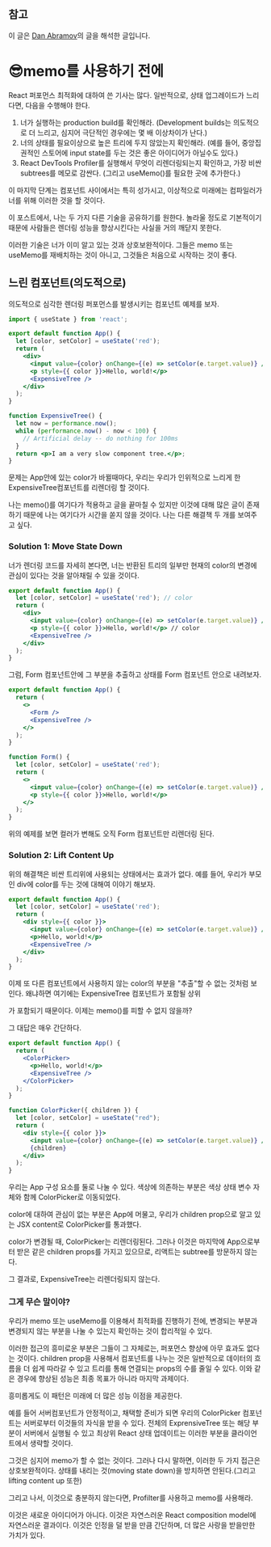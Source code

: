 ## 참고 
이 글은 <a href="https://overreacted.io/before-you-memo/">Dan Abramov</a>의 글을 해석한 글입니다.

# 😎memo를 사용하기 전에
React 퍼포먼스 최적화에 대하여 쓴 기사는 많다. 일반적으로, 상태 업그레이드가 느리다면, 다음을 수행해야 한다.

1. 너가 실행하는 production build를 확인해라. (Development builds는 의도적으로 더 느리고, 심지어 극단적인 경우에는 몇 배 이상차이가 난다.)
2. 너의 상태를 필요이상으로 높은 트리에 두지 않았는지 확인해라. (예를 들어, 중앙집권적인 스토어에 input state를 두는 것은 좋은 아이디어가 아닐수도 있다.)
3. React DevTools Profiler를 실행해서 무엇이 리렌더링되는지 확인하고, 가장 비싼 subtrees를 메모로 감싼다. (그리고 useMemo()를 필요한 곳에 추가한다.)

이 마지막 단계는 컴포넌트 사이에서는 특히 성가시고, 이상적으로 미래에는 컴파일러가 너를 위해 이러한 것을 할 것이다.

이 포스트에서, 나는 두 가지 다른 기술을 공유하기를 원한다. 놀라울 정도로 기본적이기 때문에 사람들은 렌더링 성능을 향상시킨다는 사실을 거의 깨닫지 못한다.

이러한 기술은 너가 이미 알고 있는 것과 상호보완적이다. 그들은 memo 또는 useMemo를 재배치하는 것이 아니고, 그것들은 처음으로 시작하는 것이 좋다.

## 느린 컴포넌트(의도적으로)

의도적으로 심각한 렌더링 퍼포먼스를 발생시키는 컴포넌트 예제를 보자.

```jsx
import { useState } from 'react';

export default function App() {
  let [color, setColor] = useState('red');
  return (
    <div>
      <input value={color} onChange={(e) => setColor(e.target.value)} />
      <p style={{ color }}>Hello, world!</p>
      <ExpensiveTree />
    </div>
  );
}

function ExpensiveTree() {
  let now = performance.now();
  while (performance.now() - now < 100) {
    // Artificial delay -- do nothing for 100ms
  }
  return <p>I am a very slow component tree.</p>;
}
```

문제는 App안에 있는 color가 바뀔때마다, 우리는 우리가 인위적으로 느리게 한 ExpensiveTree컴포넌트를 리렌더링 할 것이다.

나는 memo()를 여기다가 적용하고 글을 끝마칠 수 있지만 이것에 대해 많은 글이 존재하기 때문에 나는 여기다가 시간을 쏟지 않을 것이다. 나는 다른 해결책 두 개를 보여주고 싶다.

### Solution 1: Move State Down

너가 렌더링 코드를 자세히 본다면, 너는 반환된 트리의 일부만 현재의 color의 변경에 관심이 있다는 것을 알아채릴 수 있을 것이다.

```jsx
export default function App() {
  let [color, setColor] = useState('red'); // color 
  return (
    <div>
      <input value={color} onChange={(e) => setColor(e.target.value)} /> // color
      <p style={{ color }}>Hello, world!</p> // color
      <ExpensiveTree />
    </div>
  );
}
```

그럼, Form 컴포넌트안에 그 부분을 추출하고 상태를 Form 컴포넌트 안으로 내려보자.

```jsx
export default function App() {
  return (
    <>
      <Form />
      <ExpensiveTree />
    </>
  );
}

function Form() {
  let [color, setColor] = useState('red');
  return (
    <>
      <input value={color} onChange={(e) => setColor(e.target.value)} />
      <p style={{ color }}>Hello, world!</p>
    </>
  );
}
```

위의 예제를 보면 컬러가 변해도 오직 Form 컴포넌트만 리렌더링 된다.

### Solution 2: Lift Content Up

위의 해결책은 비싼 트리위에 사용되는 상태에서는 효과가 없다. 예를 들어, 우리가 부모인 div에 color를 두는 것에 대해여 이야기 해보자.

```jsx
export default function App() {
  let [color, setColor] = useState('red');
  return (
    <div style={{ color }}>
      <input value={color} onChange={(e) => setColor(e.target.value)} />
      <p>Hello, world!</p>
      <ExpensiveTree />
    </div>
  );
}
```

이제 또 다른 컴포넌트에서 사용하지 않는 color의 부분을 "추출"할 수 없는 것처럼 보인다. 왜냐하면 여기에는 ExpensiveTree 컴포넌트가 포함될 상위 <div>가 포함되기 때문이다. 이제는 memo()를 피할 수 없지 않을까?

그 대답은 매우 간단하다.

```jsx
export default function App() {
  return (
    <ColorPicker>
      <p>Hello, world!</p>
      <ExpensiveTree />
    </ColorPicker>
  );
}

function ColorPicker({ children }) {
  let [color, setColor] = useState("red");
  return (
    <div style={{ color }}>
      <input value={color} onChange={(e) => setColor(e.target.value)} />
      {children}
    </div>
  );
}
```

우리는 App 구성 요소를 둘로 나눌 수 있다. 색상에 의존하는 부분은 색상 상태 변수 자체와 함께 ColorPicker로 이동되었다.

color에 대하여 관심이 없는 부분은 App에 머물고, 우리가 children prop으로 알고 있는 JSX content로 ColorPicker를 통과했다.

color가 변경될 때, ColorPicker는 리렌더링된다. 그러나 이것은 마지막에 App으로부터 받은 같은 children props를 가지고 있으므로, 리액트는 subtree를 방문하지 않는다.

그 결과로, ExpensiveTree는 리렌더링되지 않는다.

### 그게 무슨 말이야?

우리가 memo 또는 useMemo를 이용해서 최적화를 진행하기 전에, 변경되는 부분과 변경되지 않는 부분을 나눌 수 있는지 확인하는 것이 합리적일 수 있다. 

이러한 접근의 흥미로운 부분은 그들이 그 자체로는, 퍼포먼스 향상에 아무 효과도 없다는 것이다. children prop을 사용해서 컴포넌트를 나누는 것은 일반적으로 데이터의 흐름을 더 쉽게 따라갈 수 있고 트리를 통해 연결되는 props의 수를 줄일 수 있다. 이와 같은 경우에 향상된 성능은 최종 목표가 아니라 마지막 과제이다.

흥미롭게도 이 패턴은 미래에 더 많은 성능 이점을 제공한다.

예를 들어 서버컴포넌트가 안정적이고, 채택할 준비가 되면 우리의 ColorPicker 컴포넌트는 서버로부터 이것들의 자식을 받을 수 있다. 전체의 ExprensiveTree 또는 해당 부분이 서버에서 실행될 수 있고 최상위 React 상태 업데이트는 이러한 부분을 클라이언트에서 생략할 것이다.

그것은 심지어 memo가 할 수 없는 것이다. 그러나 다시 말하면, 이러한 두 가지 접근은 상호보완적이다. 상태를 내리는 것(moving state down)을 방치하면 안된다.(그리고 lifting content up 또한)

그리고 나서, 이것으로 충분하지 않는다면, Profilter를 사용하고 memo를 사용해라.

이것은 새로운 아이디어가 아니다. 이것은 자연스러운 React composition model에 자연스러운 결과이다. 이것은 인정을 덜 받을 만큼 간단하며, 더 많은 사랑을 받을만한 가치가 있다.

